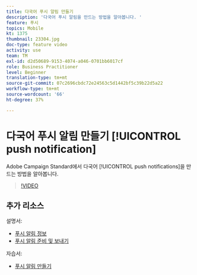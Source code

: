 ```yaml
---
title: 다국어 푸시 알림 만들기
description: '다국어 푸시 알림을 만드는 방법을 알아봅니다. '
feature: 푸시
topics: Mobile
kt: 1375
thumbnail: 23304.jpg
doc-type: feature video
activity: use
team: TM
exl-id: d2d50689-9153-4074-a046-0701bb6017cf
role: Business Practitioner
level: Beginner
translation-type: tm+mt
source-git-commit: 07c2696cbdc72e24563c5d1442bf5c39b22d5a22
workflow-type: tm+mt
source-wordcount: '66'
ht-degree: 37%

---
```


# 다국어 푸시 알림 만들기 [!UICONTROL push notification]

Adobe Campaign Standard에서 다국어 [!UICONTROL push notifications]을 만드는 방법을 알아봅니다.

>[!VIDEO](https://video.tv.adobe.com/v/23304?quality=12)

## 추가 리소스

설명서:

* [푸시 알림 정보](https://docs.adobe.com/content/help/en/campaign-standard/using/communication-channels/push-notifications/about-push-notifications.html)
* [푸시 알림 준비 및 보내기](https://docs.adobe.com/content/help/en/campaign-standard/using/communication-channels/push-notifications/preparing-and-sending-a-push-notification.html)

자습서:

* [푸시 알림 만들기](/help/communication-channels/mobile/push-notifications/creating-a-push-notification.md)
